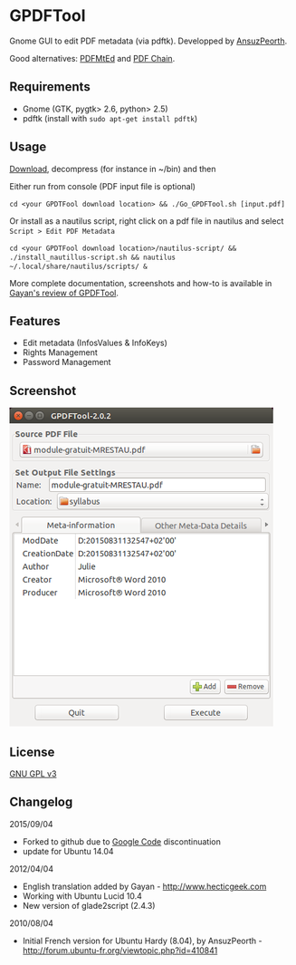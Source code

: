 GPDFTool
================

Gnome GUI to edit PDF metadata (via pdftk). Developped by [AnsuzPeorth](http://forum.ubuntu-fr.org/viewtopic.php?id=410841).

Good alternatives: [PDFMtEd](https://github.com/Glutanimate/PDFMtEd) and [PDF Chain](http://pdfchain.sourceforge.net/).

Requirements
------------
- Gnome (GTK, pygtk> 2.6, python> 2.5)
- pdftk  (install with ``sudo apt-get install pdftk``)

Usage
-------
[Download](https://github.com/berteh/gnome-pdf-tool/archive/master.zip), decompress (for instance in ~/bin) and then

Either run from console (PDF input file is optional)

    cd <your GPDTFool download location> && ./Go_GPDFTool.sh [input.pdf]

Or install as a nautilus script, right click on a pdf file in nautilus and select ``Script > Edit PDF Metadata``

    cd <your GPDTFool download location>/nautilus-script/ && ./install_nautillus-script.sh && nautilus ~/.local/share/nautilus/scripts/ &

More complete documentation, screenshots and how-to is available in [Gayan's review of GPDFTool](http://www.hecticgeek.com/2012/01/simple-pdf-metadata-editor-ubuntu-linux/).
      
Features
---------
  - Edit metadata (InfosValues ​​& InfoKeys)
  - Rights Management
  - Password Management

Screenshot
---------
![GPDFTool interface](doc/screenshot.png)
  
License
---------
[GNU GPL v3](http://www.gnu.org/licenses/gpl.html)

Changelog
----------
2015/09/04

- Forked to github due to [Google Code](http://code.google.com/p/gnome-pdf-tool/) discontinuation
- update for Ubuntu 14.04

2012/04/04

- English translation added by Gayan - http://www.hecticgeek.com
- Working with Ubuntu Lucid 10.4
- New version of glade2script (2.4.3)

2010/08/04

- Initial French version for Ubuntu Hardy (8.04), by AnsuzPeorth - http://forum.ubuntu-fr.org/viewtopic.php?id=410841
